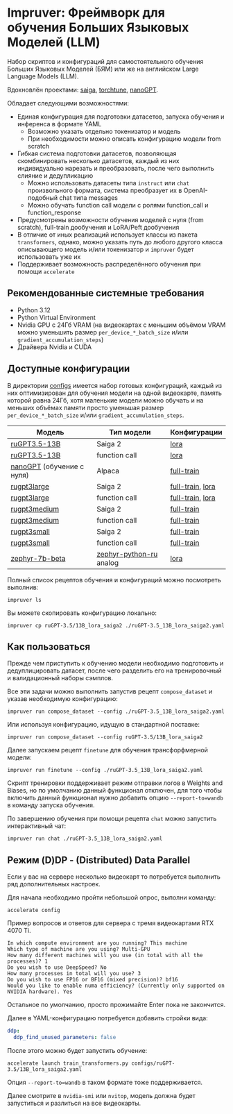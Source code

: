 # Impruver: Фреймворк для обучения Больших Языковых Моделей (LLM)

Набор скриптов и конфигураций для самостоятельного обучения Больших Языковых Моделей (БЯМ) или же на английском Large
Language Models (LLM).

Вдохновлён проектами: [saiga](https://github.com/IlyaGusev/saiga),
[torchtune](https://github.com/pytorch/torchtune),
[nanoGPT](https://github.com/karpathy/nanoGPT).

Обладает следующими возможностями:

- Единая конфигурация для подготовки датасетов, запуска обучения и инференса в формате YAML
    - Возможно указать отдельно токенизатор и модель
    - При необходимости можно описать конфигурацию модели from scratch
- Гибкая система подготовки датасетов, позволяющая скомбинировать несколько датасетов, каждый из них индивидуально
  нарезать и преобразовать, после чего выполнить слияние и дедупликацию
    - Можно использовать датасеты типа `instruct` или `chat` произвольного формата, система преобразует их в
      OpenAI-подобный chat типа messages
    - Можно обучать function call модели с ролями function_call и function_response
- Предусмотрены возможности обучения моделей с нуля (from scratch), full-train дообучения и LoRA/Peft дообучения
- В отличие от иных реализаций использует классы из пакета `transformers`, однако, можно указать путь до любого другого
  класса описывающего модель и/или токенизатор и `impruver` будет использовать уже их
- Поддерживает возможность распределённого обучения при помощи `accelerate`

## Рекомендованные системные требования

* Python 3.12
* Python Virtual Environment
* Nvidia GPU с 24Гб VRAM (на видеокартах с меньшим объёмом VRAM можно уменьшить размер `per_device_*_batch_size`
  и/или `gradient_accumulation_steps`)
* Драйвера Nvidia и CUDA

## Доступные конфигурации

В директории [configs](/recipes/configs) имеется набор готовых конфигураций, каждый из них оптимизирован для обучения
модели на одной видеокарте, память которой равна 24Гб, хотя маленькие модели можно обучать и на меньших объёмах памяти
просто уменьшая размер `per_device_*_batch_size` и/или `gradient_accumulation_steps`.

| Модель                                                                | Тип модели                                                                   | Конфигурации                                                                                                                 |
|-----------------------------------------------------------------------|------------------------------------------------------------------------------|------------------------------------------------------------------------------------------------------------------------------|
| [ruGPT3.5-13B](https://huggingface.co/ai-forever/ruGPT-3.5-13B)       | Saiga 2                                                                      | [lora](/recipes/configs/ruGPT-3.5/13B_lora_saiga2.yaml)                                                                      |
| [ruGPT3.5-13B](https://huggingface.co/ai-forever/ruGPT-3.5-13B)       | function call                                                                | [lora](/recipes/configs/ruGPT-3.5/13B_lora_fc.yaml)                                                                          |
| [nanoGPT](https://github.com/karpathy/nanoGPT) (обучение с нуля)      | Alpaca                                                                       | [full-train](/recipes/configs/nanoGPT/30M_full_alpaca.yaml)                                                                  |
| [rugpt3large](https://huggingface.co/ai-forever/based_on_gpt2)        | Saiga 2                                                                      | [full-train](/recipes/configs/rugpt3large/760M_full_saiga2.yaml), [lora](/recipes/configs/rugpt3large/760M_lora_saiga2.yaml) |
| [rugpt3large](https://huggingface.co/ai-forever/based_on_gpt2)        | function call                                                                | [full-train](/recipes/configs/rugpt3large/760M_full_fc.yaml), [lora](/recipes/configs/rugpt3large/760M_lora_fc.yaml)         |
| [rugpt3medium](https://huggingface.co/ai-forever/based_on_gpt2)       | Saiga 2                                                                      | [full-train](/recipes/configs/rugpt3medium/457M_full_saiga2.yaml)                                                            |
| [rugpt3medium](https://huggingface.co/ai-forever/based_on_gpt2)       | function call                                                                | [full-train](/recipes/configs/rugpt3medium/457M_full_fc.yaml)                                                                |
| [rugpt3small](https://huggingface.co/ai-forever/based_on_gpt2)        | Saiga 2                                                                      | [full-train](/recipes/configs/rugpt3small/125M_full_saiga2.yaml)                                                             |
| [rugpt3small](https://huggingface.co/ai-forever/based_on_gpt2)        | function call                                                                | [full-train](/recipes/configs/rugpt3small/125M_full_fc.yaml)                                                                 |
| [zephyr-7b-beta](https://huggingface.co/HuggingFaceH4/zephyr-7b-beta) | [zephyr-python-ru](https://huggingface.co/MexIvanov/zephyr-python-ru) analog | [lora](/recipes/configs/zephyr/7B_lora_python-ru.yaml)                                                                       |

Полный список рецептов обучения и конфигураций можно посмотреть выполнив:

```shell
impruver ls
```

Вы можете скопировать конфигурацию локально:

```shell
impruver cp ruGPT-3.5/13B_lora_saiga2 ./ruGPT-3.5_13B_lora_saiga2.yaml
```

## Как пользоваться

Прежде чем приступить к обучению модели необходимо подготовить и дедуплицировать датасет, после чего разделить
его на тренировочный и валидационный наборы сэмплов.

Все эти задачи можно выполнить запустив рецепт `compose_dataset` и указав необходимую конфигурацию:

```shell
impruver run compose_dataset --config ./ruGPT-3.5_13B_lora_saiga2.yaml
```

Или используя конфигурацию, идущую в стандартной поставке:

```shell
impruver run compose_dataset --config ruGPT-3.5/13B_lora_saiga2
```

Далее запускаем рецепт `finetune` для обучения трансфорфмерной модели:

```shell
impruver run finetune --config ./ruGPT-3.5_13B_lora_saiga2.yaml
```

Скрипт тренировки поддерживает режим отправки логов в Weights and Biases, но по умолчанию данный функционал отключен,
для того чтобы включить данный функционал нужно добавить опцию `--report-to=wandb` в команду запуска обучения.

По завершению обучения при помощи рецепта `chat` можно запустить интерактивный чат:

```shell
impruver run chat ./ruGPT-3.5_13B_lora_saiga2.yaml
```

## Режим (D)DP - (Distributed) Data Parallel

Если у вас на сервере несколько видеокарт то потребуется выполнить ряд дополнительных настроек.

Для начала необходимо пройти небольшой опрос, выполни команду:

```shell
accelerate config
```

Пример вопросов и ответов для сервера с тремя видеокартами RTX 4070 Ti.

```
In which compute environment are you running? This machine
Which type of machine are you using? Multi-GPU
How many different machines will you use (in total with all the processes)? 1
Do you wish to use DeepSpeed? No
How many processes in total will you use? 3
Do you wish to use FP16 or BF16 (mixed precision)? bf16
Would you like to enable numa efficiency? (Currently only supported on NVIDIA hardware). Yes
```

Остальное по умолчанию, просто прожимайте Enter пока не закончится.

Далее в YAML-конфигурацию потребуется добавить стройки вида:

```yaml
ddp:
  ddp_find_unused_parameters: false
```

После этого можно будет запустить обучение:

```shell
accelerate launch train_transformers.py configs/ruGPT-3.5/13B_lora_saiga2.yaml
```

Опция `--report-to=wandb` в таком формате тоже поддерживается.

Далее смотрите в `nvidia-smi` или `nvitop`, модель должна будет запуститься и разлиться на все видеокарты.
